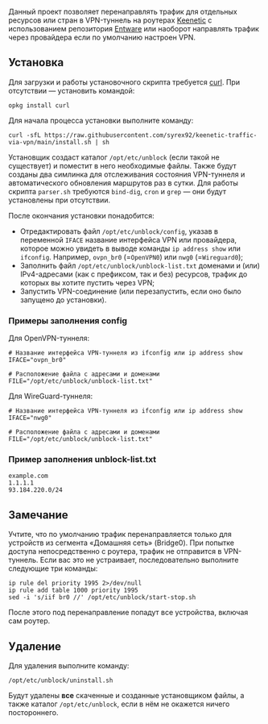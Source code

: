 Данный проект позволяет перенаправлять трафик для отдельных ресурсов или стран в VPN-туннель на роутерах [Keenetic](https://keenetic.ru/) с использованием репозитория [Entware](https://entware.net/) или наоборот направлять трафик через провайдера если по умолчанию настроен VPN.

## Установка
Для загрузки и работы установочного скрипта требуется [curl](https://curl.se/). При отсутствии — установить командой:

```shell
opkg install curl
```

Для начала процесса установки выполните команду:

```shell
curl -sfL https://raw.githubusercontent.com/syrex92/keenetic-traffic-via-vpn/main/install.sh | sh
```

Установщик создаст каталог `/opt/etc/unblock` (если такой не существует) и поместит в него необходимые файлы. Также будут созданы два симлинка для отслеживания состояния VPN-туннеля и автоматического обновления маршрутов раз в сутки. Для работы скрипта `parser.sh` требуются `bind-dig`, `cron` и `grep` — они будут установлены при отсутствии.

После окончания установки понадобится:
- Отредактировать файл `/opt/etc/unblock/config`, указав в переменной `IFACE` название интерфейса VPN или провайдера, которое можно увидеть в выводе команды `ip address show` или `ifconfig`. Например, `ovpn_br0` (=`OpenVPN0`) или `nwg0` (=`Wireguard0`);
- Заполнить файл `/opt/etc/unblock/unblock-list.txt` доменами и (или) IPv4-адресами (как с префиксом, так и без) ресурсов, трафик до которых вы хотите пустить через VPN;
- Запустить VPN-соединение (или перезапустить, если оно было запущено до установки).

### Примеры заполнения config
Для OpenVPN-туннеля:

```shell
# Название интерфейса VPN-туннеля из ifconfig или ip address show
IFACE="ovpn_br0"

# Расположение файла с адресами и доменами
FILE="/opt/etc/unblock/unblock-list.txt"
```

Для WireGuard-туннеля:

```shell
# Название интерфейса VPN-туннеля из ifconfig или ip address show
IFACE="nwg0"

# Расположение файла с адресами и доменами
FILE="/opt/etc/unblock/unblock-list.txt"
```

### Пример заполнения unblock-list.txt
```
example.com
1.1.1.1
93.184.220.0/24
```

## Замечание
Учтите, что по умолчанию трафик перенаправляется только для устройств из сегмента «Домашняя сеть» (Bridge0). При попытке доступа непосредственно с роутера, трафик не отправится в VPN-туннель. Если вас это не устраивает, последовательно выполните следующие три команды:

```shell
ip rule del priority 1995 2>/dev/null
ip rule add table 1000 priority 1995
sed -i 's/iif br0 //' /opt/etc/unblock/start-stop.sh
```

После этого под перенаправление попадут все устройства, включая сам роутер.

## Удаление
Для удаления выполните команду:

```shell
/opt/etc/unblock/uninstall.sh
```

Будут удалены **все** скаченные и созданные установщиком файлы, а также каталог `/opt/etc/unblock`, если в нём не окажется ничего постороннего.
